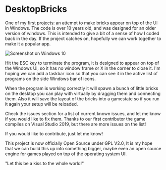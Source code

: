 # DesktopBricks
One of my first projects: an attempt to make bricks appear on top of the UI in Windows. The code is over 10 years old, and was designed for an older version of windows. This is intended to give a bit of a sense of how I coded back in the day. If the project catches on, hopefully we can work together to make it a popular app.

![Screenshot on Windows 10](https://raw.githubusercontent.com/michaelplzno/DesktopBricks/master/DesktopBricks.PNG)

Hit the ESC key to terminate the program, it is designed to appear on top of the Windows UI, so it has no window frame or X in the corner to close it. I'm hoping we can add a taskbar icon so that you can see it in the active list of programs on the side Windows bar of icons.

When the program is working correctly it will spawn a bunch of little bricks on the desktop you can play with virtually by dragging them and connecting them. Also it will save the layout of the bricks into a gamestate so if you run it again your setup will be reloaded. 

Check the issues section for a list of current known issues, and let me know if you would like to fix them. Thanks to our first contributor the game compiles on Visual Studio 2019, but there are more issues on the list!

If you would like to contribute, just let me know!

This project is now officially Open Source under GPL V2.0, It is my hope that we can build this up into something bigger, maybe even an open source engine for games played on top of the operating system UI. 

"Let this be a kiss to the whole world!"

